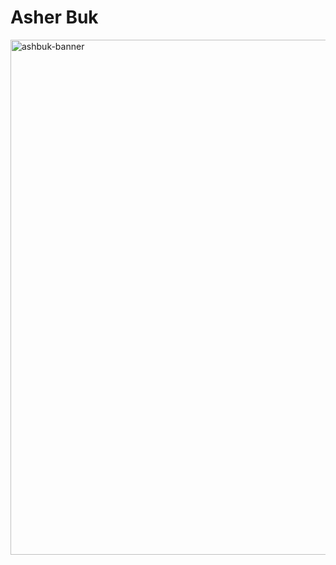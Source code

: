 # Asher Buk
<img width="3184" height="824" alt="ashbuk-banner" src="https://github.com/user-attachments/assets/6e8493fb-b7a3-4d96-84d8-ca281b10595c" />

